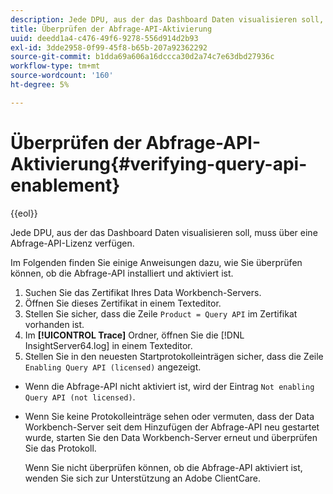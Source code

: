 ```yaml
---
description: Jede DPU, aus der das Dashboard Daten visualisieren soll, muss über eine Abfrage-API-Lizenz verfügen.
title: Überprüfen der Abfrage-API-Aktivierung
uuid: deedd1a4-c476-49f6-9278-556d914d2b93
exl-id: 3dde2958-0f99-45f8-b65b-207a92362292
source-git-commit: b1dda69a606a16dccca30d2a74c7e63dbd27936c
workflow-type: tm+mt
source-wordcount: '160'
ht-degree: 5%

---
```


# Überprüfen der Abfrage-API-Aktivierung{#verifying-query-api-enablement}

{{eol}}

Jede DPU, aus der das Dashboard Daten visualisieren soll, muss über eine Abfrage-API-Lizenz verfügen.

Im Folgenden finden Sie einige Anweisungen dazu, wie Sie überprüfen können, ob die Abfrage-API installiert und aktiviert ist.

1. Suchen Sie das Zertifikat Ihres Data Workbench-Servers.
1. Öffnen Sie dieses Zertifikat in einem Texteditor.
1. Stellen Sie sicher, dass die Zeile `Product = Query API` im Zertifikat vorhanden ist.
1. Im **[!UICONTROL Trace]** Ordner, öffnen Sie die [!DNL InsightServer64.log] in einem Texteditor.
1. Stellen Sie in den neuesten Startprotokolleinträgen sicher, dass die Zeile `Enabling Query API (licensed)` angezeigt.

* Wenn die Abfrage-API nicht aktiviert ist, wird der Eintrag `Not enabling Query API (not licensed)`.
* Wenn Sie keine Protokolleinträge sehen oder vermuten, dass der Data Workbench-Server seit dem Hinzufügen der Abfrage-API neu gestartet wurde, starten Sie den Data Workbench-Server erneut und überprüfen Sie das Protokoll.

   Wenn Sie nicht überprüfen können, ob die Abfrage-API aktiviert ist, wenden Sie sich zur Unterstützung an Adobe ClientCare.
